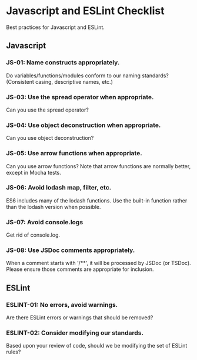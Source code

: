 # Javascript and ESLint Checklist

Best practices for Javascript and ESLint.

## Javascript

### JS-01: Name constructs appropriately.

Do variables/functions/modules conform to our naming standards? (Consistent casing, descriptive names, etc.)

### JS-03: Use the spread operator when appropriate.

Can you use the spread operator?

### JS-04: Use object deconstruction when appropriate.

Can you use object deconstruction?

### JS-05: Use arrow functions when appropriate.

Can you use arrow functions? Note that arrow functions are normally better, except in Mocha tests.

### JS-06: Avoid lodash map, filter, etc.

ES6 includes many of the lodash functions. Use the built-in function rather than the lodash version when possible.

### JS-07: Avoid console.logs

Get rid of console.log.

### JS-08: Use JSDoc comments appropriately.

When a comment starts with '/**', it will be processed by JSDoc (or TSDoc). Please ensure those comments are appropriate for inclusion.

## ESLint

### ESLINT-01: No errors, avoid warnings.

Are there ESLint errors or warnings that should be removed?

### ESLINT-02: Consider modifying our standards.

Based upon your review of code, should we be modifying the set of ESLint rules?


